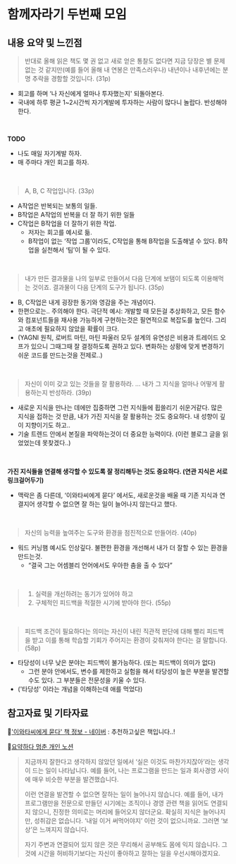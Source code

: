 # 함께자라기 두번째 모임

## 내용 요약 및 느낀점

> 반대로 올해 읽은 책도 몇 권 없고 새로 얻은 통찰도 없다면 지금 당장은 별 문제없는 것 같지만(예를 들어 올해 내 연봉은 만족스러우나) 내년이나 내후년에는 분명 추락을 경함할 것입니다. (31p)
- 회고를 하며 ‘나 자신에게 얼마나 투자했는지' 되돌아본다.
- 국내에 하루 평균 1~2시간씩 자기계발에 투자하는 사람이 많다니 놀랍다. 반성해야 한다.
<br />

**TODO**
- 나도 매일 자기계발 하자.
- 매 주마다 개인 회고를 하자.
<br />

> A, B, C 작업입니다. (33p)
- A작업은 반복되는 보통의 일들.
- B작업은 A작업의 반복을 더 잘 하기 위한 일들
- C작업은 B작업을 더 잘하기 위한 작업.
    - 저자는 회고를 예시로 듦.
    - B작업이 없는 ‘작업 그룹’이라도, C작업을 통해 B작업을 도출해낼 수 있다. B작업을 실천해서 ‘팀’이 될 수 있다.
<br />

> 내가 만든 결과물을 나의 일부로 만들어서 다음 단계에 보탬이 되도록 이용해먹는 것이죠. 결과물이 다음 단계의 도구가 됩니다. (35p)
- B, C작업은 내게 굉장한 동기와 영감을 주는 개념이다.
- 한편으로는.. 주의해야 한다. 극단적 예시: 개발할 때 모든걸 추상화하고, 모든 함수와 컴포넌트들을 재사용 가능하게 구현하는것은 필연적으로 복잡도를 높인다. 그리고 애초에 필요하지 않았을 확률이 크다.
- (YAGNI 원칙, 로버트 마틴, 마틴 파울러 모두 설계의 유연성은 비용과 트레이드 오프가 있으니 그때그때 잘 결정하도록 권하고 있다. 변화하는 상황에 맞게 변경하기 쉬운 코드를 만드는것을 전제로..)
<br />

> 자신이 이미 갖고 있는 것들을 잘 활용하라. … 내가 그 지식을 얼마나 어떻게 활용하는지 반성하라. (39p)
- 새로운 지식을 만나는 데에만 집중하면 그런 지식들에 휩쓸리기 쉬운거같다. 많은 지식을 접하는 것 만큼, 내가 가진 지식을 잘 활용하는 것도 중요하다. 내 성향이 깊이 지향이기도 하고..
- 기술 트렌드 안에서 본질을 파악하는것이 더 중요한 능력이다. (이런 블로그 글을 읽었었는데 못찾겠다..)
<br />

**가진 지식들을 연결해 생각할 수 있도록 잘 정리해두는 것도 중요하다. (연관 지식은 서로 링크걸어두기)**
- 맥락은 좀 다른데, ‘이와타씨에게 묻다’ 에서도, 새로운것을 배울 때 기존 지식과 연결지어 생각할 수 없으면 잘 하는 일이 늘어나지 않는다고 했다.
<br />

> 자신의 능력을 높여주는 도구와 환경을 점진적으로 만들어라. (40p)
- 워드 커닝햄 예시도 인상깊다. 불편한 환경을 개선해서 내가 더 잘할 수 있는 환경을 만드는것.
    - “결국 그는 어셈블리 언어에서도 우아한 춤을 출 수 있다”
<br />

> 1. 실력을 개선하려는 동기가 있어야 하고
> 2. 구체적인 피드백을 적절한 시기에 받아야 한다. (55p)
<br />

> 피드백 조건이 필요하다는 의미는 자신이 내린 직관적 판단에 대해 빨리 피드백을 받고 이를 통해 학습할 기회가 주어지는 환경이 갖춰져야 한다는 걸 말합니다. (58p)
- 타당성이 너무 낮은 분야는 피드백이 불가능하다. (또는 피드백이 의미가 없다)
    - 그런 분야 안에서도, 변수를 제한하고 실험을 해서 타당성이 높은 부분을 발견할 수도 있다. 그 부분들은 전문성을 키울 수 있다.
- ('타당성' 이라는 개념을 이해하는데 애를 먹었다)


## 참고자료 및 기타자료
📘['이와타씨에게 묻다' 책 정보 - 네이버](https://book.naver.com/bookdb/book_detail.naver?bid=20578067) : 추천하고싶은 책입니다..!

📜[요약하다 멈춘 개인 노션](https://mahogany-thumb-930.notion.site/21-7-12-9e416b530f0a49a6883a4e2e07ff36e5)
    
> 지금까지 잘한다고 생각하지 않았던 일에서 ‘실은 이것도 마찬가지잖아’라는 생각이 드는 일이 나타납니다. 예를 들어, 나는 프로그램을 만드는 일과 회사경영 사이에 매우 비슷한 부분을 발견했습니다.
> 
> 이런 연결을 발견할 수 없으면 잘하는 일이 늘어나지 않습니다. 예를 들어, 내가 프로그램만을 전문으로 만들던 시기에는 조직이나 경영 관련 책을 읽어도 연결되지 않으니, 진정한 의미로는 머리에 들어오지 않더군요. 확실히 지식은 늘어나지만, 성취감은 없습니다. ‘내일 이거 써먹어야지’ 이런 것이 없으니까요. 그러면 ‘보상’은 느껴지지 않습니다.
> 
> 자기 주변과 연결되어 있지 않은 것은 무리해서 공부해도 몸에 익지 않습니다. 그것에 시간을 허비하기보다는 자신이 좋아하고 잘하는 일을 우선시해야겠지요.
